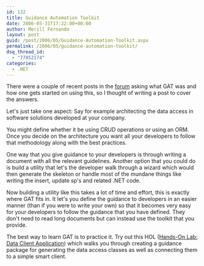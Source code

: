 ```yaml
---
id: 132
title: Guidance Automation Toolkit
date: 2006-05-31T17:22:00+00:00
author: Merill Fernando
layout: post
guid: /post/2006/05/Guidance-Automation-Toolkit.aspx
permalink: /2006/05/guidance-automation-toolkit/
dsq_thread_id:
  - "77852174"
categories:
  - .NET
---
```

<p>There were a couple of recent posts in the <a href="http://dotnetforum.lk/">forum</a> asking what GAT was and how one gets started on using this, so I thought of writing a post to cover the answers.</p>
<p>Let's just take one aspect: Say for example architecting the data access in software solutions developed at your company.</p>
<p>You might define whether it be using CRUD operations or using an ORM. Once you decide on the architecture you want all your developers to follow that methodology along with the best practices.</p>
<p>One way that you give guidance to your developers is through writing a document with all the relevant guidelines. Another option that you could do is build a utility that let's the developer walk through a wizard which would then generate the skeleton or handle most of the mundane things like writing the insert, update sp's and related .NET code.</p>
<p>Now building a utility like this takes a lot of time and effort, this is exactly where GAT fits in. It let's you define the guidance to developers in an easier manner (than if you were to write your own) so that it becomes very easy for your developers to follow the guidance that you have defined. They don't need to read long documents but can instead use the toolkit that you provide.</p>
<p>The best way to learn GAT is to practice it. Try out this HOL (<a href="http://guidanceautomation.net/cs/library/view.aspx?tab=3&amp;id=40">Hands-On Lab: Data Client Application</a>)&nbsp;which walks you through creating a guidance package for generating the data access classes as well as connecting them to a simple smart client.</p>